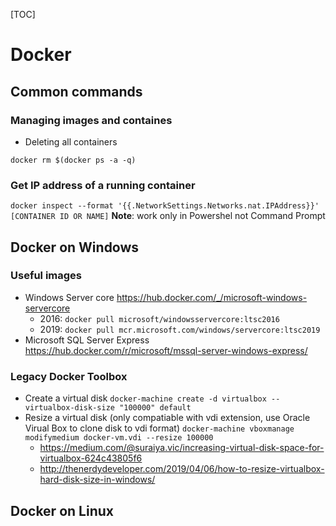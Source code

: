 [TOC]

# Docker
## Common commands
### Managing images and containes
* Deleting all containers
```
docker rm $(docker ps -a -q)
```

### Get IP address of a running container
``docker inspect --format '{{.NetworkSettings.Networks.nat.IPAddress}}' [CONTAINER ID OR NAME]``
__Note__: work only in Powershel not Command Prompt


## Docker on Windows
### Useful images
* Windows Server core
https://hub.docker.com/_/microsoft-windows-servercore
   * 2016: ``docker pull microsoft/windowsservercore:ltsc2016``
   * 2019: ``docker pull mcr.microsoft.com/windows/servercore:ltsc2019``
* Microsoft SQL Server Express
https://hub.docker.com/r/microsoft/mssql-server-windows-express/


### Legacy Docker Toolbox
* Create a virtual disk
``docker-machine create -d virtualbox --virtualbox-disk-size "100000" default``
* Resize a virtual disk (only compatiable with vdi extension, use Oracle Virual Box to clone disk to vdi format)
``docker-machine vboxmanage modifymedium docker-vm.vdi --resize 100000``
   * https://medium.com/@suraiya.vic/increasing-virtual-disk-space-for-virtualbox-624c43805f6
   * http://thenerdydeveloper.com/2019/04/06/how-to-resize-virtualbox-hard-disk-size-in-windows/

## Docker on Linux
